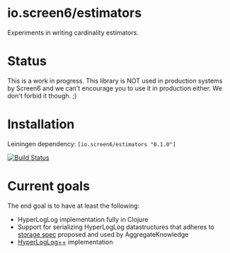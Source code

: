 io.screen6/estimators
=====================

Experiments in writing cardinality estimators.

# Status

This is a work in progress. This library is NOT used in production
systems by Screen6 and we can't encourage you to use it in production
either. We don't forbid it though. ;)

# Installation

Leiningen dependency: `[io.screen6/estimators "0.1.0"]`

[![Build Status](https://travis-ci.org/screen6/cardinality.png?branch=master)](https://travis-ci.org/screen6/cardinality)

# Current goals

 The end goal is to have at least the following:

* HyperLogLog implementation fully in Clojure
* Support for serializing HyperLogLog datastructures that adheres to
  [storage spec](https://github.com/aggregateknowledge/hll-storage-spec/blob/master/STORAGE.md)
  proposed and used by AggregateKnowledge
* [HyperLogLog++](http://static.googleusercontent.com/external_content/untrusted_dlcp/research.google.com/en/us/pubs/archive/40671.pdf)
  implementation
